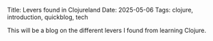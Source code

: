 Title: Levers found in Clojureland
Date: 2025-05-06
Tags: clojure, introduction, quickblog, tech


This will be a blog on the different levers I found from learning Clojure.
